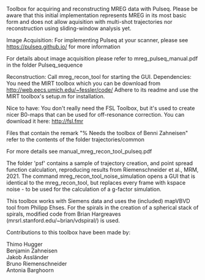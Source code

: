 Toolbox for acquiring and reconstructing MREG data with Pulseq. 
Please be aware that this initial implementation represents MREG in its most basic form and does not allow aquisition with multi-shot trajectories nor reconstruction using sliding-window analysis yet.

Image Acquisition:
For implementing Pulseq at your scanner, please see https://pulseq.github.io/ for more information

For details about image acquisition please refer to  mreg_pulseq_manual.pdf in the folder Pulseq_sequence


Reconstruction:
Call mreg_recon_tool for starting the GUI.
Dependencies: 
You need the MIRT toolbox which you can be download from 
http://web.eecs.umich.edu/~fessler/code/ 
Adhere to its readme and use the MIRT toolbox's setup.m for installation.

Nice to have: You don't really need the FSL Toolbox, but it's used to create nicer B0-maps that can be used for off-resonance correction. You can download it here:
http://fsl.fmr

Files that contain the remark "% Needs the toolbox of Benni Zahneisen" refer to the contents of the folder trajectories/common

For more details see manual_mreg_recon_tool_pulseq.pdf

The folder 'psf' contains a sample of trajectory creation, and point spread function calculation, reproducing results from Riemenschneider et al., MRM, 2021.
The command mreg_recon_tool_noise_simulation opens a GUI that is identical to the mreg_recon_tool, but replaces every frame with kspace noise - to be used for the calculation of a g-factor simulation.

This toolbox works with Siemens data and uses the (included) mapVBVD tool from Philipp Ehses.
For the spirals in the creation of a spherical stack of spirals, modified code from Brian Hargreaves (mrsrl.stanford.edu/~brian/vdspiral/) is used.




Contributions to this toolbox have been made by:

Thimo Hugger  
Benjamin Zahneisen  
Jakob Assländer  
Bruno Riemenschneider  
Antonia Barghoorn  

